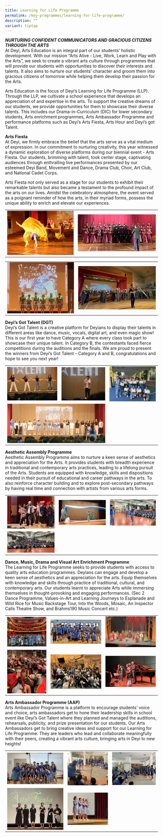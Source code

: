 ```yaml
---
title: Learning for Life Programme
permalink: /key-programmes/learning-for-life-programme/
description: ""
variant: tiptap
---
```

<p><strong><em>NURTURING CONFIDENT COMMUNICATORS AND GRACIOUS CITIZENS THROUGH THE ARTS</em></strong> 
<br>At Deyi, Arts Education is an integral part of our students’ holistic
development. With our mission “Arts Alive - Live, Work, Learn and Play
with the Arts”, we seek to create a vibrant arts culture through programmes
that will provide our students with opportunities to discover their interests
and talents. It also aims to nurture our students’ character and groom
them into gracious citizens of tomorrow while helping them develop their
passion for the Arts.</p>
<p>Arts Education is the focus of Deyi’s Learning for Life Programme (LLP).
Through the LLP, we cultivate a school experience that develops an appreciation
of and expertise in the arts. To support the creative dreams of our students,
we provide opportunities for them to showcase their diverse talents. This
includes our Drama-in-Curriculum (DIC) for lower secondary students, Arts
enrichment programmes, Arts Ambassador Programme and performance platforms
such as Deyi’s Arts Fiesta, Arts Hour and Deyi’s got Talent.</p>
<p><strong>Arts Fiesta</strong> 
<br>At Deyi, we firmly embrace the belief that the arts serve as a vital medium
of expression. In our commitment to nurturing creativity, this year witnessed
a dynamic exploration of diverse platforms during our biennial event -
Arts Fiesta. Our students, brimming with talent, took center stage, captivating
audiences through enthralling live performances presented by our esteemed
Deyi Band, Movement and Dance, Drama Club, Choir, Art Club, and National
Cadet Corps.</p>
<p>Arts Fiesta not only served as a stage for our students to exhibit their
remarkable talents but also became a testament to the profound impact of
the arts on our lives. Amidst the celebratory atmosphere, the event served
as a poignant reminder of how the arts, in their myriad forms, possess
the unique ability to enrich and elevate our experiences.</p>
<table style="minWidth: 50px">
<colgroup>
<col>
<col>
</colgroup>
<tbody>
<tr>
<td rowspan="1" colspan="1">
<div class="isomer-image-wrapper">
<img style="width: 100%" height="auto" width="100%" alt="" src="/images/Key Program/LLP/2024_LLP_pic_1a.png">
</div>
</td>
<td rowspan="1" colspan="1">
<div class="isomer-image-wrapper">
<img style="width: 100%" height="auto" width="100%" alt="" src="/images/Key Program/LLP/2024_LLP_pic_1c.png">
</div>
</td>
</tr>
</tbody>
</table>
<table style="minWidth: 50px">
<colgroup>
<col>
<col>
</colgroup>
<tbody>
<tr>
<td rowspan="1" colspan="1">
<div class="isomer-image-wrapper">
<img style="width: 100%" height="auto" width="100%" alt="" src="/images/Key Program/LLP/2024_LLP_pic_1d.png">
</div>
</td>
<td rowspan="1" colspan="1">
<div class="isomer-image-wrapper">
<img style="width: 100%" height="auto" width="100%" alt="" src="/images/Key Program/LLP/2024_LLP_pic_1e.png">
</div>
</td>
</tr>
</tbody>
</table>
<p><strong>Deyi’s Got Talent (DGT)</strong> 
<br>Deyi’s Got Talent is a creative platform for Deyians to display their
talents in different areas like dance, music, vocals, digital art, and
even magic show! This is our first year to have Category A where every
class took part to showcase their unique talent. In Category B, the contestants
faced fierce competitions during the auditions and the finals. We are proud
to present the winners from Deyi’s Got Talent - Category A and B, congratulations
and hope to see you next year!</p>
<table style="minWidth: 75px">
<colgroup>
<col>
<col>
<col>
</colgroup>
<tbody>
<tr>
<td rowspan="1" colspan="1">
<div class="isomer-image-wrapper">
<img style="width: 100%" height="auto" width="100%" alt="" src="/images/Key Program/LLP/2024_LLP_pic_2a.png">
</div>
</td>
<td rowspan="1" colspan="1">
<div class="isomer-image-wrapper">
<img style="width: 100%" height="auto" width="100%" alt="" src="/images/Key Program/LLP/2024_LLP_pic_2b.png">
</div>
</td>
<td rowspan="1" colspan="1">
<div class="isomer-image-wrapper">
<img style="width: 100%" height="auto" width="100%" alt="" src="/images/Key Program/LLP/2024_LLP_pic_2c.png">
</div>
</td>
</tr>
<tr>
<td rowspan="1" colspan="2">
<div class="isomer-image-wrapper">
<img style="width: 100%" height="auto" width="100%" alt="" src="/images/Key Program/LLP/2024_LLP_pic_2d.png">
</div>
</td>
<td rowspan="1" colspan="1">
<p></p>
</td>
</tr>
</tbody>
</table>
<p><strong>Aesthetic Assembly Programme</strong>&nbsp;
<br>Aesthetic Assembly Programme aims to nurture a keen sense of aesthetics
and appreciation for the Arts. It provides students with breadth experience
in traditional and contemporary arts practices, leading to a lifelong pursuit
of the Arts. Students are equipped with knowledge, skills and dispositions
needed in their pursuit of educational and career pathways in the arts.
To also reinforce character building and to explore post-secondary pathways
by having real time and connection with artists from various arts forms.</p>
<table style="minWidth: 75px">
<colgroup>
<col>
<col>
<col>
</colgroup>
<tbody>
<tr>
<td rowspan="1" colspan="1">
<div class="isomer-image-wrapper">
<img style="width: 100%" height="auto" width="100%" alt="" src="/images/Key Program/LLP/2024_LLP_pic_3a.png">
</div>
</td>
<td rowspan="1" colspan="1">
<div class="isomer-image-wrapper">
<img style="width: 100%" height="auto" width="100%" alt="" src="/images/Key Program/LLP/2024_LLP_pic_3b.png">
</div>
</td>
<td rowspan="1" colspan="1">
<div class="isomer-image-wrapper">
<img style="width: 100%" height="auto" width="100%" alt="" src="/images/Key Program/LLP/2024_LLP_pic_3c.png">
</div>
</td>
</tr>
<tr>
<td rowspan="1" colspan="1">
<div class="isomer-image-wrapper">
<img style="width: 100%" height="auto" width="100%" alt="" src="/images/Key Program/LLP/2024_LLP_pic_3d.png">
</div>
</td>
<td rowspan="1" colspan="1">
<p></p>
</td>
<td rowspan="1" colspan="1">
<p></p>
</td>
</tr>
</tbody>
</table>
<p><strong>Dance, Music, Drama and Visual Art Enrichment Programme</strong>&nbsp;
<br>The Learning for Life Programme seeks to provide students with access
to quality arts education programmes. Deyians can engage and develop a
keen sense of aesthetics and an appreciation for the arts. Equip themselves
with knowledge and skills through practice of traditional, cultural, and
contemporary arts. Our students learnt to appreciate Arts while immersing
themselves in thought-provoking and engaging performances. (Sec 2 Dance
Programme, Values-in-Art and Learning Journeys to Esplanade and Wild Rice
for Music Backstage Tour, Into the Woods, Mosaic, An Inspector Calls Theatre
Show, and Brahms190 Music Concert etc.)</p>
<table style="minWidth: 75px">
<colgroup>
<col>
<col>
<col>
</colgroup>
<tbody>
<tr>
<td rowspan="1" colspan="1">
<div class="isomer-image-wrapper">
<img style="width: 100%" height="auto" width="100%" alt="" src="/images/Key Program/LLP/2024_LLP_pic_4h.png">
</div>
</td>
<td rowspan="1" colspan="1">
<div class="isomer-image-wrapper">
<img style="width: 100%" height="auto" width="100%" alt="" src="/images/Key Program/LLP/2024_LLP_pic_4b.png">
</div>
</td>
<td rowspan="1" colspan="1">
<div class="isomer-image-wrapper">
<img style="width: 100%" height="auto" width="100%" alt="" src="/images/Key Program/LLP/2024_LLP_pic_4c.png">
</div>
</td>
</tr>
<tr>
<td rowspan="1" colspan="1">
<div class="isomer-image-wrapper">
<img style="width: 100%" height="auto" width="100%" alt="" src="/images/Key Program/LLP/2024_LLP_pic_4d.png">
</div>
</td>
<td rowspan="1" colspan="1">
<div class="isomer-image-wrapper">
<img style="width: 100%" height="auto" width="100%" alt="" src="/images/Key Program/LLP/2024_LLP_pic_4e.png">
</div>
</td>
<td rowspan="1" colspan="1">
<div class="isomer-image-wrapper">
<img style="width: 100%" height="auto" width="100%" alt="" src="/images/Key Program/LLP/2024_LLP_pic_4f.png">
</div>
</td>
</tr>
</tbody>
</table>
<p><strong>Arts Ambassador Programme (AAP)</strong>&nbsp;
<br>Arts Ambassador Programme is a platform to encourage students’ voice and
choice, arts ambassadors get to hone their leadership skills in school
event like Deyi’s Got Talent where they planned and managed the auditions,
rehearsals, publicity, and prize presentation for our students. Our Arts
Ambassadors get to bring creative ideas and support for our Learning for
Life Programme. They are leaders who lead and collaborate meaningfully
with their peers, creating a vibrant arts culture, bringing arts in Deyi
to new heights!</p>
<table style="minWidth: 75px">
<colgroup>
<col>
<col>
<col>
</colgroup>
<tbody>
<tr>
<td rowspan="1" colspan="1">
<div class="isomer-image-wrapper">
<img style="width: 100%" height="auto" width="100%" alt="" src="/images/Key Program/LLP/2024_LLP_pic_5a.png">
</div>
</td>
<td rowspan="1" colspan="1">
<div class="isomer-image-wrapper">
<img style="width: 100%" height="auto" width="100%" alt="" src="/images/Key Program/LLP/2024_LLP_pic_5b.png">
</div>
</td>
<td rowspan="1" colspan="1">
<div class="isomer-image-wrapper">
<img style="width: 100%" height="auto" width="100%" alt="" src="/images/Key Program/LLP/2024_LLP_pic_5c.png">
</div>
</td>
</tr>
<tr>
<td rowspan="1" colspan="1">
<div class="isomer-image-wrapper">
<img style="width: 100%" height="auto" width="100%" alt="" src="/images/Key Program/LLP/2024_LLP_pic_5d.png">
</div>
</td>
<td rowspan="1" colspan="1">
<div class="isomer-image-wrapper">
<img style="width: 100%" height="auto" width="100%" alt="" src="/images/Key Program/LLP/2024_LLP_pic_5e.png">
</div>
</td>
<td rowspan="1" colspan="1">
<p></p>
</td>
</tr>
</tbody>
</table>
<p></p>